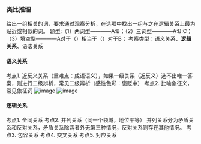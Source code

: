 ### 类比推理
给出一组相关的词，要求通过观察分析，在选项中找出一组与之在逻辑关系上最为贴近或相似的词。
题型:（1）两词型————A:B；（2）三词型————A:B:C；（3）填空型————A对于（）相当于（）对于B；
考察类型：语义关系、**逻辑关系**、语法关系
#### 语义关系
考点1. 近反义关系（重难点：成语语义），如果一级关系（近反义）选不出唯一答案，则进行二级辨析，常见二级辨析（感性色彩：褒贬中）
考点2. 比喻象征义，常见象征词
 ![image](https://user-images.githubusercontent.com/59638134/124163973-cb13ec80-dad2-11eb-92d1-449c66ffa586.png)
![image](https://user-images.githubusercontent.com/59638134/124164406-2ba32980-dad3-11eb-9679-a777ff4e37a3.png)
#### 逻辑关系
考点1. 全同关系
考点2. 并列关系（同一个领域，地位平等） 
并列关系分为矛盾关系和反对关系，矛盾关系除两者外无第三种情况，反对关系则存在其他情况。
考点3. 包容关系
考点4. 交叉关系
考点5. 对应关系
